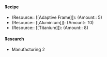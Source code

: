 #### Recipe
- (Resource:: [[Adaptive Frame]]): (Amount:: 5)
- (Resource:: [[Aluminium]]): (Amount:: 10)
- (Resource:: [[Titanium]]): (Amount:: 8)

#### Research
- Manufacturing 2